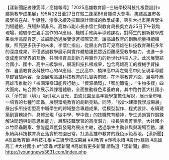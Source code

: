 【漾新聞記者陳雯萍／高雄報導】「2025高雄教育節─三級學校科技扎根暨設計x建築教學成果展」於5月22日至27日在駁二蓬萊B6倉庫盛大登場，集結高雄市各級學校在AI、半導體、淨零永續及技職設計領域的教學成果，吸引大批市民與學生到場體驗，展場熱鬧非凡。高雄市副市長李懷仁與教育局長吳立森25日下午親臨現場，體驗學生親手實作的AI應用、機械手臂與半導體課程，對師生的創新教學成果表示高度肯定，並鼓勵透過展覽促進校際交流，讓高雄教育的創新能量持續擴散，照亮更多孩子的未來。李懷仁指出，從展出內容可見高雄在科技教育耕耘多年的深度成果，不僅透過教學展示與實作體驗讓民眾近距離感受教學魅力，也進一步促成產官學界的互動，共同培育具創新力與實作力的新世代科技人才。此次展覽結合國小、國中、高中三級學校，展現科技扎根成果，包含高雄高工的機械手臂操作、自造教育及科技中心的AI應用、三民高中、楠梓高中與左營高中則呈現半導體基礎實驗內容，全面展現高雄科技教育的扎實與前瞻。在淨零教育方面，展場呼應高雄市推動的「校園淨零知能與行動」、「資源循環」、「智能節電」、「生物多樣」四大面向，結合實作展示與課程體驗，全面推動綠色素養教育。其中路竹區大社國小以「淨竹節（境）」吸引眾人目光，由幼兒園至高年級學童擔任解說，展示全市唯一培育的七種竹節蟲，展現環境教育的創新亮點。同時，「設計x建築教學成果展」展出多所技術型高中職學生的跨域整合專題成果，從模型製作、程式設計、永續建築到實務操作，具體呈現「做中學、學中做」的技職教育精神，學生透過實作鍛鍊解決問題與創意思維能力，展現技職學習的高度潛力。校長張素菁表示，大社國小以竹節蟲觀察、氫能屋與氫氣發電為展出主軸，透過學生主動參與與現場互動，讓永續與科技教育真正落實於校園日常，打造高雄市教育的綠色示範基地。【漾新聞】#高雄教育節 #科技扎根 #三級學校成果展 #AI教育 #淨零永續 #設計x建築 #高雄高工 #大社國小 #竹節蟲 #漾新聞 #高雄看更多新聞 請點選「漾新聞」網址 https://youngnews3631.com/index.php